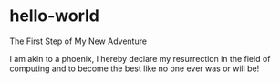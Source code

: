 # hello-world
The First Step of My New Adventure

I am akin to a phoenix, I hereby declare my resurrection in the field of computing and to become the best like no one ever was or will be!
